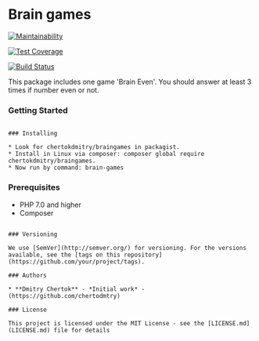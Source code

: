 #  Brain games
[![Maintainability](https://api.codeclimate.com/v1/badges/233b60322662ee882959/maintainability)](https://codeclimate.com/github/chertokdmitry/project-lvl1-s276/maintainability)

[![Test Coverage](https://api.codeclimate.com/v1/badges/233b60322662ee882959/test_coverage)](https://codeclimate.com/github/chertokdmitry/project-lvl1-s276/test_coverage)

[![Build Status](https://travis-ci.org/chertokdmitry/project-lvl1-s276.svg?branch=master)](https://travis-ci.org/chertokdmitry/project-lvl1-s276)

This package includes one game 'Brain Even'. You should answer at least 3 times if number even or not.

###  Getting Started

```

### Installing

* Look for chertokdmitry/braingames in packagist. 
* Install in Linux via composer: composer global require chertokdmitry/braingames.
* Now run by command: brain-games 

```

### Prerequisites

* PHP 7.0 and higher
* Composer

```

### Versioning

We use [SemVer](http://semver.org/) for versioning. For the versions available, see the [tags on this repository](https://github.com/your/project/tags). 

### Authors

* **Dmitry Chertok** - *Initial work* - (https://github.com/chertodmtry)

### License

This project is licensed under the MIT License - see the [LICENSE.md](LICENSE.md) file for details
